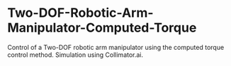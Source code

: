 # Two-DOF-Robotic-Arm-Manipulator-Computed-Torque
Control of a Two-DOF robotic arm manipulator using the computed torque control method. Simulation using Collimator.ai.
